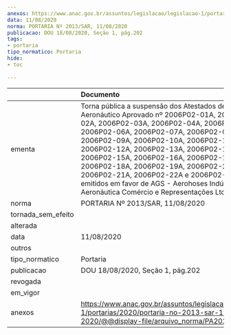 ```yaml
---
anexos: https://www.anac.gov.br/assuntos/legislacao/legislacao-1/portarias/2020/portaria-no-2013-sar-11-08-2020/@@display-file/arquivo_norma/PA2020-2013.pdf
data: 11/08/2020
norma: PORTARIA Nº 2013/SAR, 11/08/2020
publicacao: DOU 18/08/2020, Seção 1, pág.202
tags:
- portaria
tipo_normatico: Portaria
hide: 
- toc 
 
---
```


|                    | Documento                                                                                                                                                                                                                                                                                                                                                                                                                                                                         |
|:-------------------|:----------------------------------------------------------------------------------------------------------------------------------------------------------------------------------------------------------------------------------------------------------------------------------------------------------------------------------------------------------------------------------------------------------------------------------------------------------------------------------|
| ementa             | Torna pública a suspensão dos Atestados de Produto Aeronáutico Aprovado nº 2006P02-01A, 2006P02-02A, 2006P02-03A, 2006P02-04A, 2006P02-05A, 2006P02-06A, 2006P02-07A, 2006P02-08A, 2006P02-09A, 2006P02-10A, 2006P02-11A, 2006P02-12A, 2006P02-13A, 2006P02-14A, 2006P02-15A, 2006P02-16A, 2006P02-17A, 2006P02-18A, 2006P02-19A, 2006P02-20A, 2006P02-21A, 2006P02-22A e 2006P02-23A, emitidos em favor de AGS - Aerohoses Indústria Aeronáutica Comércio e Representações Ltda. |
| norma              | PORTARIA Nº 2013/SAR, 11/08/2020                                                                                                                                                                                                                                                                                                                                                                                                                                                  |
| tornada_sem_efeito |                                                                                                                                                                                                                                                                                                                                                                                                                                                                                   |
| alterada           |                                                                                                                                                                                                                                                                                                                                                                                                                                                                                   |
| data               | 11/08/2020                                                                                                                                                                                                                                                                                                                                                                                                                                                                        |
| outros             |                                                                                                                                                                                                                                                                                                                                                                                                                                                                                   |
| tipo_normatico     | Portaria                                                                                                                                                                                                                                                                                                                                                                                                                                                                          |
| publicacao         | DOU 18/08/2020, Seção 1, pág.202                                                                                                                                                                                                                                                                                                                                                                                                                                                  |
| revogada           |                                                                                                                                                                                                                                                                                                                                                                                                                                                                                   |
| em_vigor           |                                                                                                                                                                                                                                                                                                                                                                                                                                                                                   |
| anexos             | https://www.anac.gov.br/assuntos/legislacao/legislacao-1/portarias/2020/portaria-no-2013-sar-11-08-2020/@@display-file/arquivo_norma/PA2020-2013.pdf                                                                                                                                                                                                                                                                                                                              |
